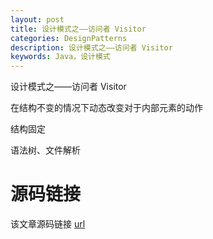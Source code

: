 ```yaml
---
layout: post
title: 设计模式之——访问者 Visitor
categories: DesignPatterns
description: 设计模式之——访问者 Visitor
keywords: Java，设计模式
---
```


设计模式之——访问者 Visitor

在结构不变的情况下动态改变对于内部元素的动作

结构固定

语法树、文件解析

# 源码链接
该文章源码链接 [url](url)
